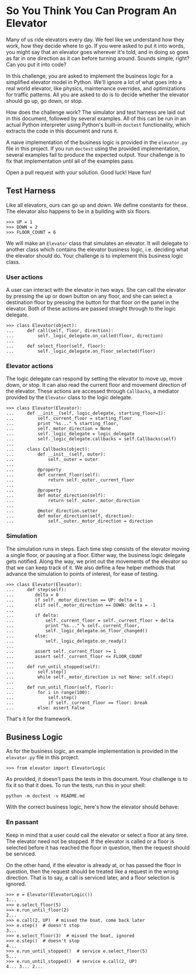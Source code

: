 # So You Think You Can Program An Elevator

Many of us ride elevators every day. We feel like we understand how they work, how they decide where to go. If you were asked to put it into words, you might say that an elevator goes wherever it's told, and in doing so goes as far in one direction as it can before turning around. Sounds simple, right? Can you put it into code?

In this challenge, you are asked to implement the business logic for a simplified elevator model in Python. We'll ignore a lot of what goes into a real world elevator, like physics, maintenance overrides, and optimizations for traffic patterns. All you are asked to do is to decide whether the elevator should go up, go down, or stop.

How does the challenge work? The simulator and test harness are laid out in this document, followed by several examples. All of this can be run in an actual Python interpreter using Python's built-in `doctest` functionality, which extracts the code in this document and runs it.

A naive implementation of the business logic is provided in the `elevator.py` file in this project. If you run `doctest` using the provided implementation, several examples fail to produce the expected output. Your challenge is to fix that implementation until all of the examples pass.

Open a pull request with your solution. Good luck! Have fun!

## Test Harness

Like all elevators, ours can go up and down. We define constants for these. The elevator also happens to be in a building with six floors.

    >>> UP = 1
    >>> DOWN = 2
    >>> FLOOR_COUNT = 6

We will make an `Elevator` class that simulates an elevator. It will delegate to another class which contains the elevator business logic, i.e. deciding what the elevator should do. Your challenge is to implement this business logic class.

### User actions

A user can interact with the elevator in two ways. She can call the elevator by pressing the up or down  button on any floor, and she can select a destination floor by pressing the button for that floor on the panel in the elevator. Both of these actions are passed straight through to the logic delegate.

    >>> class Elevator(object):
    ...     def call(self, floor, direction):
    ...         self._logic_delegate.on_called(floor, direction)
    ... 
    ...     def select_floor(self, floor):
    ...         self._logic_delegate.on_floor_selected(floor)

### Elevator actions

The logic delegate can respond by setting the elevator to move up, move down, or stop. It can also read the current floor and movement direction of the elevator. These actions are accessed through `Callbacks`, a mediator provided by the `Elevator` class to the logic delegate.

    >>> class Elevator(Elevator):
    ...     def __init__(self, logic_delegate, starting_floor=1):
    ...         self._current_floor = starting_floor
    ...         print "%s..." % starting_floor,
    ...         self._motor_direction = None
    ...         self._logic_delegate = logic_delegate
    ...         self._logic_delegate.callbacks = self.Callbacks(self)
    ... 
    ...     class Callbacks(object):
    ...         def __init__(self, outer):
    ...             self._outer = outer
    ... 
    ...         @property
    ...         def current_floor(self):
    ...             return self._outer._current_floor
    ... 
    ...         @property
    ...         def motor_direction(self):
    ...             return self._outer._motor_direction
    ... 
    ...         @motor_direction.setter
    ...         def motor_direction(self, direction):
    ...             self._outer._motor_direction = direction

### Simulation

The simulation runs in steps. Each time step consists of the elevator moving a single floor, or pausing at a floor. Either way, the business logic delegate gets notified. Along the way, we print out the movements of the elevator so that we can keep track of it. We also define a few helper methods that advance the simulation to points of interest, for ease of testing.

    >>> class Elevator(Elevator):
    ...     def step(self):
    ...        delta = 0
    ...        if self._motor_direction == UP: delta = 1
    ...        elif self._motor_direction == DOWN: delta = -1
    ... 
    ...        if delta:
    ...            self._current_floor = self._current_floor + delta
    ...            print "%s..." % self._current_floor,
    ...            self._logic_delegate.on_floor_changed()
    ...        else:
    ...            self._logic_delegate.on_ready()
    ... 
    ...        assert self._current_floor >= 1
    ...        assert self._current_floor <= FLOOR_COUNT
    ...     
    ...     def run_until_stopped(self):
    ...         self.step()
    ...         while self._motor_direction is not None: self.step()
    ...     
    ...     def run_until_floor(self, floor):
    ...         for i in range(100):
    ...             self.step()
    ...             if self._current_floor == floor: break
    ...         else: assert False

That's it for the framework.

## Business Logic

As for the business logic, an example implementation is provided in the `elevator.py` file in this project.

    >>> from elevator import ElevatorLogic

As provided, it doesn't pass the tests in this document. Your challenge is to fix it so that it does. To run the tests, run this in your shell:

    python -m doctest -v README.md

With the correct business logic, here's how the elevator should behave:

### En passant

Keep in mind that a user could call the elevator or select a floor at any time. The elevator need not be stopped. If the elevator is called or a floor is selected before it has reached the floor in question, then the request should be serviced.


On the other hand, if the elevator is already at, or has passed the floor in question, then the request should be treated like a request in the wrong direction. That is to say, a call is serviced later, and a floor selection is ignored.

    >>> e = Elevator(ElevatorLogic())
    1...
    >>> e.select_floor(5)
    >>> e.run_until_floor(2)
    2...
    >>> e.call(2, UP)  # missed the boat, come back later
    >>> e.step()  # doesn't stop
    3...
    >>> e.select_floor(3)  # missed the boat, ignored
    >>> e.step()  # doesn't stop
    4...
    >>> e.run_until_stopped()  # service e.select_floor(5)
    5...
    >>> e.run_until_stopped()  # service e.call(2, UP)
    4... 3... 2...

